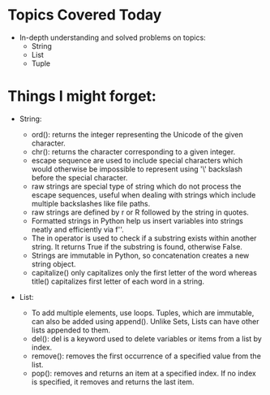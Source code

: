 # Topics Covered Today
- In-depth understanding and solved problems on topics:
    - String
    - List
    - Tuple

# Things I might forget:

- String:
    - ord(): returns the integer representing the Unicode of the given character.
    - chr(): returns the character corresponding to a given integer.
    - escape sequence are used to include special characters which would otherwise be impossible to represent using '\\' backslash before the special character.
    - raw strings are special type of string which do not process the escape sequences, useful when dealing with strings which include multiple backslashes like file paths.
    - raw strings are defined by r or R followed by the string in quotes.
    - Formatted strings in Python help us insert variables into strings neatly and efficiently via f''.
    - The in operator is used to check if a substring exists within another string. It returns True if the substring is found, otherwise False.
    - Strings are immutable in Python, so concatenation creates a new string object.
    - capitalize() only capitalizes only the first letter of the word whereas title() capitalizes first letter of each word in a string.


- List:
    - To add multiple elements, use loops. Tuples, which are immutable, can also be added using append(). Unlike Sets, Lists can have other lists appended to them.
    - del(): del is a keyword used to delete variables or items from a list by index.
    - remove(): removes the first occurrence of a specified value from the list.
    - pop(): removes and returns an item at a specified index. If no index is specified, it removes and returns the last item.


